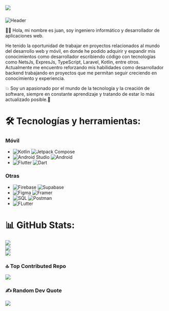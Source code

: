 <!-- ![github-header-image(1)](https://github.com/Juanqxk/Juanqxk/assets/86135476/713fa95e-a4c8-4385-bbd2-a3e7e186d228) -->
[![](https://visitcount.itsvg.in/api?id=juanncu&icon=5&color=3)](https://visitcount.itsvg.in)

###
![Header](https://github.com/user-attachments/assets/58bec35f-5797-4cdc-a793-716cfe397e5d)

<!-- # 💫 About Me: -->
🧑‍💻 Hola, mi nombre es juan, soy ingeniero informático y desarrollador de aplicaciones web.

He tenido la oportunidad de trabajar en proyectos relacionados al mundo del desarrollo web y móvil, en donde he podido adquirir y expandir mis conocimientos como desarrollador escribiendo código con tecnologías como NetsJs, ExpresJs, TypeScript, Laravel, Kotlin, entre otros. 
Actualmente me encuentro reforzando mis habilidades como desarrollador backend trabajando en proyectos que me permitan seguir creciendo en conocimiento y experiencia.

💥 Soy un apasionado por el mundo de la tecnología y la creación de software, siempre en constante aprendizaje y tratando de estar lo más actualizado posible.🎯

# 🛠️ Tecnologías y herramientas:

### Móvil
<!-- ![Kotlin](https://img.shields.io/badge/kotlin-%237F52FF.svg?style=for-the-badge&logo=kotlin&logoColor=white) ![Dart](https://img.shields.io/badge/dart-%230175C2.svg?style=for-the-badge&logo=dart&logoColor=white) ![Java](https://img.shields.io/badge/java-%23ED8B00.svg?style=for-the-badge&logo=openjdk&logoColor=white) ![Flutter](https://img.shields.io/badge/Flutter-%2302569B.svg?style=for-the-badge&logo=Flutter&logoColor=white) -->
- ![Kotlin](https://img.shields.io/badge/Kotlin-26DFDF?style=for-the-badge&logo=kotlin&logoColor=black) ![Jetpack Compose](https://img.shields.io/badge/Jetpack_Compose-26DFDF?style=for-the-badge&logo=JetpackCompose&logoColor=white)
- ![Android Studio](https://img.shields.io/badge/Android_Studio-105823?style=for-the-badge&logo=AndroidStudio&logoColor=white) ![Android](https://img.shields.io/badge/Android-105823?style=for-the-badge&logo=Android&logoColor=white)
- ![Flutter](https://img.shields.io/badge/Flutter-105823?style=for-the-badge&logo=Flutter&logoColor=white) ![Dart](https://img.shields.io/badge/Dart-105823?style=for-the-badge&logo=Dart&logoColor=white)

### Otras
<!-- ![Firebase](https://img.shields.io/badge/firebase-a08021?style=for-the-badge&logo=firebase&logoColor=ffcd34) ![Supabase](https://img.shields.io/badge/Supabase-3ECF8E?style=for-the-badge&logo=supabase&logoColor=white) ![MySQL](https://img.shields.io/badge/mysql-4479A1.svg?style=for-the-badge&logo=mysql&logoColor=white) -->
- ![Firebase](https://img.shields.io/badge/Firebase-105823?style=for-the-badge&logo=Firebase&logoColor=white) ![Supabase](https://img.shields.io/badge/Supabase-105823?style=for-the-badge&logo=Supabase&logoColor=white)
- ![Figma](https://img.shields.io/badge/Figma-105823?style=for-the-badge&logo=Figma&logoColor=white) ![Framer](https://img.shields.io/badge/Framer-105823?style=for-the-badge&logo=Framer&logoColor=white)
- ![SQL](https://img.shields.io/badge/SQL-105823?style=for-the-badge&logo=MySQL&logoColor=white) ![Postman](https://img.shields.io/badge/Postman-105823?style=for-the-badge&logo=Postman&logoColor=white)
- ![FLutter](https://img.shields.io/badge/Google_Play-105823?style=for-the-badge&logo=googlePlay&logoColor=white)


# 📊 GitHub Stats:
![](https://github-readme-stats.vercel.app/api?username=juanncu&theme=shadow_green&hide_border=false&include_all_commits=true&count_private=false)<br/>
![](https://github-readme-streak-stats.herokuapp.com/?user=juanncu&theme=shadow_green&hide_border=false)<br/>
![](https://github-readme-stats.vercel.app/api/top-langs/?username=juanncu&theme=shadow_green&hide_border=false&include_all_commits=false&count_private=false&layout=compact)

### 🔝 Top Contributed Repo
![](https://github-contributor-stats.vercel.app/api?username=juanncu&limit=5&theme=shadow_green&combine_all_yearly_contributions=true)

### ✍️ Random Dev Quote
![](https://quotes-github-readme.vercel.app/api?type=horizontal&theme=dark)

<!-- Proudly created with GPRM ( https://gprm.itsvg.in ) -->
